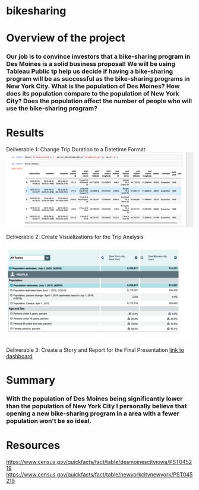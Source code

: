 # bikesharing




# Overview of the project
### Our job is to convince investors that a bike-sharing program in Des Moines is a solid business proposal! We will be using Tableau Public tp help us decide if having a bike-sharing program will be as successful as the bike-sharing programs in New York City. What is the population of Des Moines? How does its population compare to the population of New York City? Does the population affect the number of people who will use the bike-sharing program?

# Results



Deliverable 1: Change Trip Duration to a Datetime Format
![](Pics/dataframe.png)


Deliverable 2: Create Visualizations for the Trip Analysis
![](Pics/pop.png)


Deliverable 3: Create a Story and Report for the Final Presentation
[link to dashboard](https://public.tableau.com/profile/ednuel#!/vizhome/Challenge_16136397108280/Story2?publish=yes)
# Summary
### With the population of Des Moines being significantly lower than the population of New York City I personally believe that opening a new bike-sharing program in a area with a fewer population won't be so ideal.


# Resources
https://www.census.gov/quickfacts/fact/table/desmoinescityiowa/PST045219
https://www.census.gov/quickfacts/fact/table/newyorkcitynewyork/PST045219
